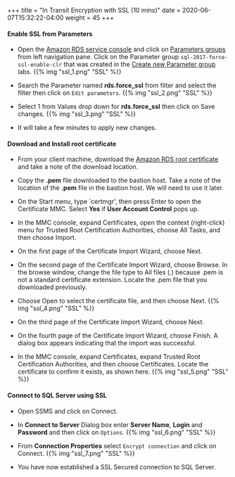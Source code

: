+++
title = "In Transit Encryption with SSL (10 mins)"
date = 2020-06-07T15:32:22-04:00
weight = 45
+++

#### **Enable SSL from Parameters**

* Open the [Amazon RDS  service console](https://console.aws.amazon.com/rds/home) and click on [Parameters groups](https://console.aws.amazon.com/rds/home#parameter-groups:) from left navigation pane. Click on the Parameter group `sql-2017-force-ssl-enable-clr` that was created in the [Create new Parameter group](../lab4/2_newparamgroup.html) labs.
{{% img "ssl_1.png" "SSL" %}}

* Search the Parameter named **rds.force_ssl** from filter and select the filter then click on `Edit parameters`. 
{{% img "ssl_2.png" "SSL" %}}

* Select 1 from Values drop down for **rds.force_ssl** then click on Save changes.
{{% img "ssl_3.png" "SSL" %}}

* It will take a few minutes to apply new changes.

#### **Download and Install root certificate**

* From your client machine, download the [Amazon RDS root certificate](https://s3.amazonaws.com/rds-downloads/rds-ca-2019-root.pem) and take a note of the download location.

* Copy the **.pem** file downloaded to the bastion host. Take a note of the location of the **.pem** file in the bastion host. We will need to use it later. 

* On the Start menu, type `certmgr', then press Enter to open the Certificate MMC. Select **Yes** if **User Account Control** pops up.

* In the MMC console, expand Certificates, open the context (right-click) menu for Trusted Root Certification Authorities, choose All Tasks, and then choose Import.

* On the first page of the Certificate Import Wizard, choose Next.

* On the second page of the Certificate Import Wizard, choose Browse. In the browse window, change the file type to All files (*.*) because .pem is not a standard certificate extension. Locate the .pem file that you downloaded previously.

* Choose Open to select the certificate file, and then choose Next.
{{% img "ssl_4.png" "SSL" %}}

* On the third page of the Certificate Import Wizard, choose Next.

* On the fourth page of the Certificate Import Wizard, choose Finish. A dialog box appears indicating that the import was successful.

* In the MMC console, expand Certificates, expand Trusted Root Certification Authorities, and then choose Certificates. Locate the certificate to confirm it exists, as shown here. 
{{% img "ssl_5.png" "SSL" %}}

#### **Connect to SQL Server using SSL**

* Open SSMS and click on Connect.

* In **Connect to Server** Dialog box enter **Server Name**, **Login** and **Password** and then click on `Options`.
{{% img "ssl_6.png" "SSL" %}}

* From **Connection Properties** select `Encrypt connection` and click on Connect.
{{% img "ssl_7.png" "SSL" %}}

* You have now established a SSL Secured connection to SQL Server.